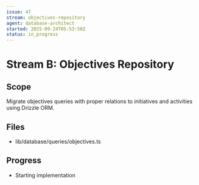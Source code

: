 ```yaml
---
issue: 47
stream: objectives-repository
agent: database-architect
started: 2025-09-24T05:53:50Z
status: in_progress
---
```


# Stream B: Objectives Repository

## Scope
Migrate objectives queries with proper relations to initiatives and activities using Drizzle ORM.

## Files
- lib/database/queries/objectives.ts

## Progress
- Starting implementation